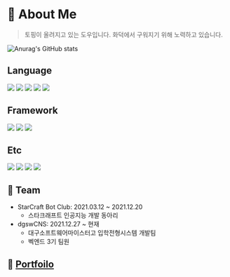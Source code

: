 # 🍕 About Me
> 토핑이 올려지고 있는 도우입니다. 화덕에서 구워지기 위해 노력하고 있습니다.

![Anurag's GitHub stats](https://github-readme-stats.vercel.app/api?username=iqpizza6349&count_private=true&show_icons=true&theme=cobalt)

<div>
  <h2>Language</h2>
  <img src="https://img.shields.io/badge/C-gray?style=for-the-badge&logo=c&logoColor=white"/> 
  <img src="https://img.shields.io/badge/Python-blue?style=for-the-badge&logo=python&logoColor=white"/>
  <img src="https://img.shields.io/badge/Java-critical?style=for-the-badge&logo=java&logoColor=white"/>
  <img src="https://img.shields.io/badge/Java_script-yellow?style=for-the-badge&logo=javascript&logoColor=white"/>
  <img src="https://img.shields.io/badge/Kotlin-blueviolet?style=for-the-badge&logo=kotlin&logoColor=white"/>
</div>
<div>
  <h2>Framework</h2>
  <img src="https://img.shields.io/badge/SpringBoot-green?style=for-the-badge&logo=springboot&logoColor=white"/>
  <img src="https://img.shields.io/badge/Spring-green?style=for-the-badge&logo=spring&logoColor=white"/>
  <img src="https://img.shields.io/badge/React-skyblue?style=for-the-badge&logo=react&logoColor=white"/>
</div>
<div>
  <h2>Etc</h2>
  <img src="https://img.shields.io/badge/git-important?style=for-the-badge&logo=git&logoColor=white"/>
  <img src="https://img.shields.io/badge/MySQL-blue?style=for-the-badge&logo=mysql&logoColor=white"/>
  <img src="https://img.shields.io/badge/Postman-orange?style=for-the-badge&logo=PostMan&logoColor=white"/>
  <img src="https://img.shields.io/badge/Docker-blue?style=for-the-badge&logo=Docker&logoColor=white"/>
</div>
<h2>📱 Team</h2>

* StarCraft Bot Club: 2021.03.12 ~ 2021.12.20
  * 스타크래프트 인공지능 개발 동아리
* dgswCNS: 2021.12.27 ~ 현재
  * 대구소프트웨어마이스터고 입학전형시스템 개발팀
  * 벡엔드 3기 팀원

📝 [Portfoilo](https://iqpizza6349.notion.site/iqpizza6349-d1e628cda17b48eb9747328346bf2a98)
-------
